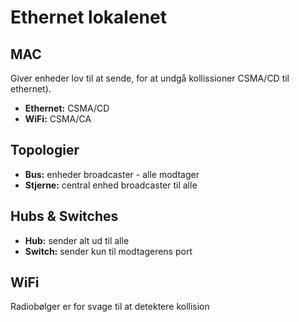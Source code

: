 # Ethernet lokalenet

## MAC

Giver enheder lov til at sende, for at undgå kollissioner CSMA/CD til ethernet).

* **Ethernet:** CSMA/CD
* **WiFi:** CSMA/CA

## Topologier

* **Bus:** enheder broadcaster - alle modtager
* **Stjerne:** central enhed broadcaster til alle

## Hubs & Switches

* **Hub:** sender alt ud til alle
* **Switch:** sender kun til modtagerens port

## WiFi

Radiobølger er for svage til at detektere kollision
